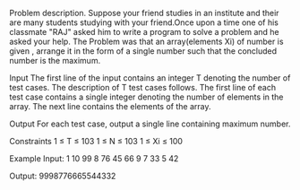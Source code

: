 Problem description.
Suppose your friend studies in an institute and their are many students studying with your friend.Once upon a time one of his classmate "RAJ" asked him to write a program to solve a problem and he asked your help.
The Problem was that an array(elements Xi) of number is given , arrange it in the form of a single number such that the concluded number is the maximum.

Input
The first line of the input contains an integer T denoting the number of test cases. The description of T test cases follows.
The first line of each test case contains a single integer denoting the number of elements in the array.
The next line contains the elements of the array.
 

Output
For each test case, output a single line containing maximum number.
 

Constraints
1 ≤ T ≤ 103
1 ≤ N ≤ 103
1 ≤ Xi ≤ 100
 

Example
Input:
1
10
99 8 76 45 66 9 7 33 5 42

Output:
9998776665544332
